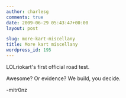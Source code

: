 ```yaml
---
author: charlesg
comments: true
date: 2009-06-29 05:43:47+00:00
layout: post

slug: more-kart-miscellany
title: More kart miscellany
wordpress_id: 195
---
```


LOLriokart's first official road test.



Awesome? Or evidence? We build, you decide.

-mitr0nz
